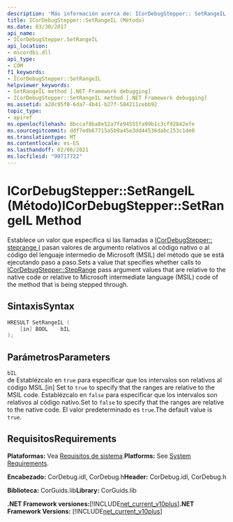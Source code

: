```yaml
---
description: 'Más información acerca de: ICorDebugStepper:: SetRangeIL ((método)'
title: ICorDebugStepper::SetRangeIL (Método)
ms.date: 03/30/2017
api_name:
- ICorDebugStepper.SetRangeIL
api_location:
- mscordbi.dll
api_type:
- COM
f1_keywords:
- ICorDebugStepper::SetRangeIL
helpviewer_keywords:
- SetRangeIL method [.NET Framework debugging]
- ICorDebugStepper::SetRangeIL method [.NET Framework debugging]
ms.assetid: a20c95f0-6da7-4b41-b27f-584211cebb92
topic_type:
- apiref
ms.openlocfilehash: 8bccaf8ba8e52a7fe94555fa99b1c3cf92842efe
ms.sourcegitcommit: ddf7edb67715a5b9a45e3dd44536dabc153c1de0
ms.translationtype: MT
ms.contentlocale: es-ES
ms.lasthandoff: 02/06/2021
ms.locfileid: "99717722"
---
```

# <a name="icordebugsteppersetrangeil-method"></a><span data-ttu-id="2d114-103">ICorDebugStepper::SetRangeIL (Método)</span><span class="sxs-lookup"><span data-stu-id="2d114-103">ICorDebugStepper::SetRangeIL Method</span></span>

<span data-ttu-id="2d114-104">Establece un valor que especifica si las llamadas a [ICorDebugStepper:: steprange (](icordebugstepper-steprange-method.md) pasan valores de argumento relativos al código nativo o al código del lenguaje intermedio de Microsoft (MSIL) del método que se está ejecutando paso a paso.</span><span class="sxs-lookup"><span data-stu-id="2d114-104">Sets a value that specifies whether calls to [ICorDebugStepper::StepRange](icordebugstepper-steprange-method.md) pass argument values that are relative to the native code or relative to Microsoft intermediate language (MSIL) code of the method that is being stepped through.</span></span>  
  
## <a name="syntax"></a><span data-ttu-id="2d114-105">Sintaxis</span><span class="sxs-lookup"><span data-stu-id="2d114-105">Syntax</span></span>  
  
```cpp  
HRESULT SetRangeIL (  
    [in] BOOL    bIL  
);  
```  
  
## <a name="parameters"></a><span data-ttu-id="2d114-106">Parámetros</span><span class="sxs-lookup"><span data-stu-id="2d114-106">Parameters</span></span>  

 `bIL`  
 <span data-ttu-id="2d114-107">de Establézcalo en `true` para especificar que los intervalos son relativos al código MSIL.</span><span class="sxs-lookup"><span data-stu-id="2d114-107">[in] Set to `true` to specify that the ranges are relative to the MSIL code.</span></span> <span data-ttu-id="2d114-108">Establézcalo en `false` para especificar que los intervalos son relativos al código nativo.</span><span class="sxs-lookup"><span data-stu-id="2d114-108">Set to `false` to specify that the ranges are relative to the native code.</span></span> <span data-ttu-id="2d114-109">El valor predeterminado es `true`.</span><span class="sxs-lookup"><span data-stu-id="2d114-109">The default value is `true`.</span></span>  
  
## <a name="requirements"></a><span data-ttu-id="2d114-110">Requisitos</span><span class="sxs-lookup"><span data-stu-id="2d114-110">Requirements</span></span>  

 <span data-ttu-id="2d114-111">**Plataformas:** Vea [Requisitos de sistema](../../get-started/system-requirements.md).</span><span class="sxs-lookup"><span data-stu-id="2d114-111">**Platforms:** See [System Requirements](../../get-started/system-requirements.md).</span></span>  
  
 <span data-ttu-id="2d114-112">**Encabezado:** CorDebug.idl, CorDebug.h</span><span class="sxs-lookup"><span data-stu-id="2d114-112">**Header:** CorDebug.idl, CorDebug.h</span></span>  
  
 <span data-ttu-id="2d114-113">**Biblioteca:** CorGuids.lib</span><span class="sxs-lookup"><span data-stu-id="2d114-113">**Library:** CorGuids.lib</span></span>  
  
 <span data-ttu-id="2d114-114">**.NET Framework versiones:**[!INCLUDE[net_current_v10plus](../../../../includes/net-current-v10plus-md.md)]</span><span class="sxs-lookup"><span data-stu-id="2d114-114">**.NET Framework Versions:** [!INCLUDE[net_current_v10plus](../../../../includes/net-current-v10plus-md.md)]</span></span>
